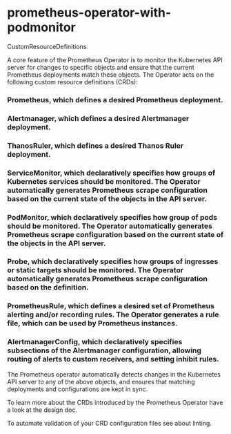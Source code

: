 # prometheus-operator-with-podmonitor
CustomResourceDefinitions

A core feature of the Prometheus Operator is to monitor the Kubernetes API server for changes to specific objects and ensure that the current Prometheus deployments match these objects. The Operator acts on the following custom resource definitions (CRDs):

### Prometheus, which defines a desired Prometheus deployment.

### Alertmanager, which defines a desired Alertmanager deployment.

### ThanosRuler, which defines a desired Thanos Ruler deployment.

### ServiceMonitor, which declaratively specifies how groups of Kubernetes services should be monitored. The Operator automatically generates Prometheus scrape configuration based on the current state of the objects in the API server.

### PodMonitor, which declaratively specifies how group of pods should be monitored. The Operator automatically generates Prometheus scrape configuration based on the current state of the objects in the API server.

### Probe, which declaratively specifies how groups of ingresses or static targets should be monitored. The Operator automatically generates Prometheus scrape configuration based on the definition.

### PrometheusRule, which defines a desired set of Prometheus alerting and/or recording rules. The Operator generates a rule file, which can be used by Prometheus instances.

### AlertmanagerConfig, which declaratively specifies subsections of the Alertmanager configuration, allowing routing of alerts to custom receivers, and setting inhibit rules.

The Prometheus operator automatically detects changes in the Kubernetes API server to any of the above objects, and ensures that matching deployments and configurations are kept in sync.

To learn more about the CRDs introduced by the Prometheus Operator have a look at the design doc.

To automate validation of your CRD configuration files see about linting.
